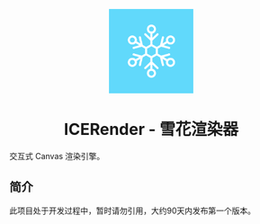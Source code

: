 <p align="center">
<img width="150" src="./tests/assets/ice-render.png">
</p>

<h1 align="center">ICERender - 雪花渲染器</h1>

<div align="left">交互式 Canvas 渲染引擎。</div>

## 简介

此项目处于开发过程中，暂时请勿引用，大约90天内发布第一个版本。